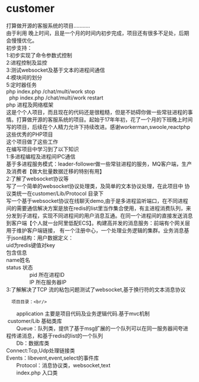 # customer

打算做开源的客服系统的项目...........<br/>
由于利用 晚上时间，且是一个月的时间内初步完成，项目还有很多不足处，后期会慢慢优化。<br/>
初步支持：<br/>
    1:初步实现了命令参数式控制<br/>
    2:进程控制及监控<br/>
    3:测试websocket及基于文本的进程间通信<br/>
    4:模块间的划分<br/>
    5:定时器任务<br/>
    php index.php /chat/multi/work stop<br/>
    php index.php /chat/multi/work restart<br/>
php 进程及网络框架 <br>
这是个个人项目，而且现在的代码还是很粗糙，但是不妨碍你做一些常驻进程的事情。打算做开源的客服系统的项目。起始于17年年初，花了一个月的下班晚上时间写的项目，后续在个人精力允许下持续改进。感谢workerman,swoole,reactphp这些优秀的PHP项目<br/>
这个项目做了这些工作<br/>
     在编写项目中学习到了以下知识<br/>
         1:多进程编程及进程间IPC通信<br/>
           基于多进程服务模式：leader-follower做一些常驻进程的服务，MQ客户端，生产及消费者【做大批量数据迁移的特别有用】<br/>
         2:了解了websocket协议等<br/>
            写了一个简单的websocket协议处理类，及简单的文本协议处理，在此项目中 协议类统一在customer/Lib/Protocol 目录下<br/>
            写一个基于websocket协议在线聊天demo,由于是多进程监听端口，在不同进程间的需要通信解决方案是放在redis的list里当作集合使用，有主进程消费队列，来分发到子进程，实现不同进程间的用户消息互通。在同一个进程间的直接发送消息到客户端【个人就一台阿里低配ECS】。构建高并发的消息服务：前端有个网关层用于维护客户端链接， 有一个注册中心，一个处理业务逻辑的集群。业务消息基于json结构：用户数据定义：<br/>
                  uid为redis键值对key<br/>
                  包含信息<br/>
                  name姓名<br/>
                  status 状态<br/>
                 pid 所在进程ID<br/>
                 IP 所在服务器IP<br/>
         3:了解解决了TCP 流的粘包问题测试了websocket,基于换行符的文本消息协议 <br/>

      项目目录：<br/>
        application 主要是项目代码及业务逻辑代码.基于mvc机制
        customer/Lib 基础类库 <br/>
        Queue：队列类，提供了基于msg扩展的一个队列可以在同一服务器间夸进程传递消息，和基于redis的list的一个队列 <br/>
        Db：数据库类 <br/>
        Connect:Tcp,Udp处理链接类 <br/>
        Events：libevent,event,select的事件库 <br/>
        Protocol：消息协议类，websocket,text <br/>
        index.php 入口类 <br/>
